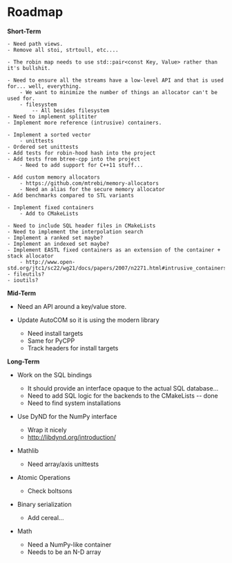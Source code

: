 # Roadmap

**Short-Term**

    - Need path views.
    - Remove all stoi, strtoull, etc....

    - The robin map needs to use std::pair<const Key, Value> rather than it's bullshit.

    - Need to ensure all the streams have a low-level API and that is used for... well, everything.
        - We want to minimize the number of things an allocator can't be used for.
        - filesystem
            -- All besides filesystem
    - Need to implement splititer
    - Implement more reference (intrusive) containers.

    - Implement a sorted vector
        - unittests
    - Ordered set unittests
    - Add tests for robin-hood hash into the project
    - Add tests from btree-cpp into the project
        - Need to add support for C++11 stuff...

    - Add custom memory allocators
        - https://github.com/mtrebi/memory-allocators
        - Need an alias for the secure memory allocator
    - Add benchmarks compared to STL variants

    - Implement fixed containers
        - Add to CMakeLists

    - Need to include SQL header files in CMakeLists
    - Need to implement the interpolation search
    - Implement a ranked set maybe?
    - Implement an indexed set maybe?
    - Implement EASTL fixed containers as an extension of the container + stack allocator
        - http://www.open-std.org/jtc1/sc22/wg21/docs/papers/2007/n2271.html#intrusive_containers
    - fileutils?
    - ioutils?

**Mid-Term**

- Need an API around a key/value store.

- Update AutoCOM so it is using the modern library
    - Need install targets
    - Same for PyCPP
    - Track headers for install targets

**Long-Term**

- Work on the SQL bindings
    - It should provide an interface opaque to the actual SQL database...
    - Need to add SQL logic for the backends to the CMakeLists -- done
    - Need to find system installations

- Use DyND for the NumPy interface
    - Wrap it nicely
    - http://libdynd.org/introduction/

- Mathlib
    - Need array/axis unittests

- Atomic Operations
    - Check boltsons

- Binary serialization
    - Add cereal...

- Math
    - Need a NumPy-like container
    - Needs to be an N-D array
